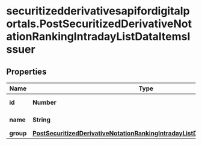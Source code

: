 # securitizedderivativesapifordigitalportals.PostSecuritizedDerivativeNotationRankingIntradayListDataItemsIssuer

## Properties

Name | Type | Description | Notes
------------ | ------------- | ------------- | -------------
**id** | **Number** | Identifier of the issuer. | [optional] 
**name** | **String** | Name of the issuer. | [optional] 
**group** | [**PostSecuritizedDerivativeNotationRankingIntradayListDataItemsIssuerGroup**](PostSecuritizedDerivativeNotationRankingIntradayListDataItemsIssuerGroup.md) |  | [optional] 


